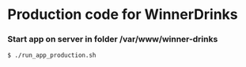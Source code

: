# Production code for WinnerDrinks

### Start app on server in folder /var/www/winner-drinks
```
$ ./run_app_production.sh
```
